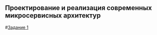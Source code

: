 ## Проектирование и реализация современных микросервисных архитектур

#[Задание 1](tasks/Task01-KeyValueStorage.md)
